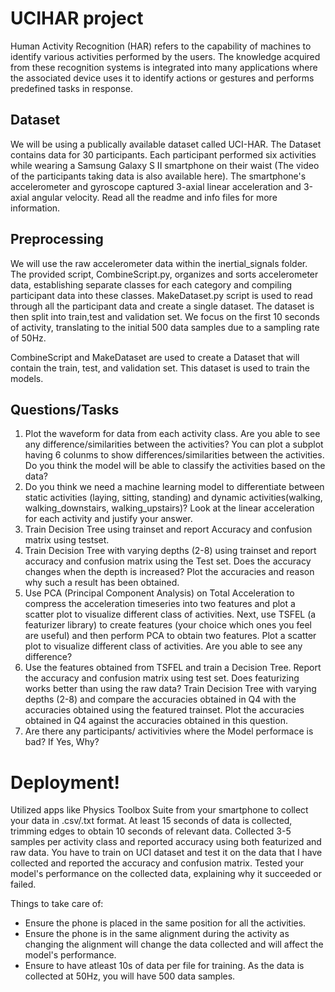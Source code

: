 ﻿# UCIHAR project
Human Activity Recognition (HAR) refers to the capability of machines to identify various activities performed by the users. The knowledge acquired from these recognition systems is integrated into many applications where the associated device uses it to identify actions or gestures and performs predefined tasks in response.

## Dataset
We will be using a publically available dataset called UCI-HAR. The Dataset contains data for 30 participants. Each participant performed six activities while wearing a Samsung Galaxy S II smartphone on their waist (The video of the participants taking data is also available here). The smartphone's accelerometer and gyroscope captured 3-axial linear acceleration and 3-axial angular velocity. Read all the readme and info files for more information.

## Preprocessing
We will use the raw accelerometer data within the inertial_signals folder. The provided script, CombineScript.py, organizes and sorts accelerometer data, establishing separate classes for each category and compiling participant data into these classes. MakeDataset.py script is used to read through all the participant data and create a single dataset. The dataset is then split into train,test and validation set. We focus on the first 10 seconds of activity, translating to the initial 500 data samples due to a sampling rate of 50Hz.

CombineScript and MakeDataset are used to create a Dataset that will contain the train, test, and validation set. This dataset is used to train the models.

## Questions/Tasks
1. Plot the waveform for data from each activity class. Are you able to see any difference/similarities between the activities? You can plot a subplot having 6 colunms to show differences/similarities between the activities. Do you think the model will be able to classify the activities based on the data?
2. Do you think we need a machine learning model to differentiate between static activities (laying, sitting, standing) and dynamic activities(walking, walking_downstairs, walking_upstairs)? Look at the linear acceleration for each activity and justify your answer.
3. Train Decision Tree using trainset and report Accuracy and confusion matrix using testset.
4. Train Decision Tree with varying depths (2-8) using trainset and report accuracy and confusion matrix using the Test set. Does the accuracy changes when the depth is increased? Plot the accuracies and reason why such a result has been obtained.
5. Use PCA (Principal Component Analysis) on Total Acceleration to compress the acceleration timeseries into two features and plot a scatter plot to visualize different class of activities. Next, use TSFEL (a featurizer library) to create features (your choice which ones you feel are useful) and then perform PCA to obtain two features. Plot a scatter plot to visualize different class of activities. Are you able to see any difference?
6. Use the features obtained from TSFEL and train a Decision Tree. Report the accuracy and confusion matrix using test set. Does featurizing works better than using the raw data? Train Decision Tree with varying depths (2-8) and compare the accuracies obtained in Q4 with the accuracies obtained using the featured trainset. Plot the accuracies obtained in Q4 against the accuracies obtained in this question.
7. Are there any participants/ activitivies where the Model performace is bad? If Yes, Why?

# Deployment!
Utilized apps like Physics Toolbox Suite from your smartphone to collect your data in .csv/.txt format. At least 15 seconds of data is collected, trimming edges to obtain 10 seconds of relevant data. Collected 3-5 samples per activity class and reported accuracy using both featurized and raw data. You have to train on UCI dataset and test it on the data that I have collected and reported the accuracy and confusion matrix. Tested your model's performance on the collected data, explaining why it succeeded or failed.

Things to take care of:
* Ensure the phone is placed in the same position for all the activities.
* Ensure the phone is in the same alignment during the activity as changing the alignment will change the data collected and will affect the model's performance.
* Ensure to have atleast 10s of data per file for training. As the data is collected at 50Hz, you will have 500 data samples.
